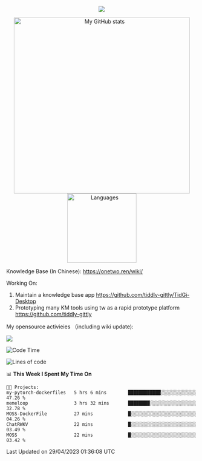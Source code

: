 <a href="https://github.com/linonetwo">
    <p align="center">
        <img src="https://github-profile-trophy.vercel.app/?username=linonetwo&column=7&theme=onedark"/>
    </p>
</a>
<a align="center" href="https://github.com/linonetwo">
  <p align="center">
    <img src="https://github-readme-stats.vercel.app/api?username=linonetwo&show_icons=true&count_private=true" alt="My GitHub stats" width="465"/>
    <img src="https://github-readme-stats.vercel.app/api/top-langs/?username=linonetwo&layout=compact&langs_count=10" alt="Languages" height="183">
  </p>
</a>

Knowledge Base (In Chinese): https://onetwo.ren/wiki/

Working On: 

1. Maintain a knowledge base app https://github.com/tiddly-gittly/TidGi-Desktop
1. Prototyping many KM tools using tw as a rapid prototype platform https://github.com/tiddly-gittly

My opensource activieies （including wiki update):

![](https://visitor-badge.glitch.me/badge?page_id=linonetwo.linonetwo)

<!--START_SECTION:waka-->
![Code Time](http://img.shields.io/badge/Code%20Time-1%2C702%20hrs%2025%20mins-blue)

![Lines of code](https://img.shields.io/badge/From%20Hello%20World%20I%27ve%20Written-47.0%20million%20lines%20of%20code-blue)

📊 **This Week I Spent My Time On** 

```text
🐱‍💻 Projects: 
my-pytorch-dockerfiles   5 hrs 6 mins        ████████████░░░░░░░░░░░░░   47.26 % 
memeloop                 3 hrs 32 mins       ████████░░░░░░░░░░░░░░░░░   32.78 % 
MOSS-DockerFile          27 mins             █░░░░░░░░░░░░░░░░░░░░░░░░   04.26 % 
ChatRWKV                 22 mins             █░░░░░░░░░░░░░░░░░░░░░░░░   03.49 % 
MOSS                     22 mins             █░░░░░░░░░░░░░░░░░░░░░░░░   03.42 % 
```


 Last Updated on 29/04/2023 01:36:08 UTC
<!--END_SECTION:waka-->
